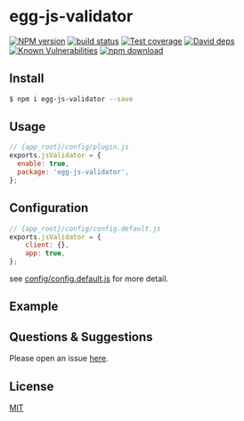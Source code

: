 # egg-js-validator

[![NPM version][npm-image]][npm-url]
[![build status][travis-image]][travis-url]
[![Test coverage][codecov-image]][codecov-url]
[![David deps][david-image]][david-url]
[![Known Vulnerabilities][snyk-image]][snyk-url]
[![npm download][download-image]][download-url]

[npm-image]: https://img.shields.io/npm/v/egg-js-validator.svg?style=flat-square
[npm-url]: https://npmjs.org/package/egg-js-validator
[travis-image]: https://img.shields.io/travis/eggjs/egg-js-validator.svg?style=flat-square
[travis-url]: https://travis-ci.org/eggjs/egg-js-validator
[codecov-image]: https://img.shields.io/codecov/c/github/eggjs/egg-js-validator.svg?style=flat-square
[codecov-url]: https://codecov.io/github/eggjs/egg-js-validator?branch=master
[david-image]: https://img.shields.io/david/eggjs/egg-js-validator.svg?style=flat-square
[david-url]: https://david-dm.org/eggjs/egg-js-validator
[snyk-image]: https://snyk.io/test/npm/egg-js-validator/badge.svg?style=flat-square
[snyk-url]: https://snyk.io/test/npm/egg-js-validator
[download-image]: https://img.shields.io/npm/dm/egg-js-validator.svg?style=flat-square
[download-url]: https://npmjs.org/package/egg-js-validator

<!--
Description here.
-->

## Install

```bash
$ npm i egg-js-validator --save
```

## Usage

```js
// {app_root}/config/plugin.js
exports.jsValidator = {
  enable: true,
  package: 'egg-js-validator',
};
```

## Configuration

```js
// {app_root}/config/config.default.js
exports.jsValidator = {
    client: {},
    app: true,
};
```

see [config/config.default.js](config/config.default.js) for more detail.

## Example

<!-- example here -->

## Questions & Suggestions

Please open an issue [here](https://github.com/eggjs/egg/issues).

## License

[MIT](LICENSE)
